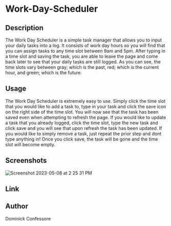 # Work-Day-Scheduler

## Description
The Work Day Scheduler is a simple task manager that allows you to input your daily tasks into a log. It consists of work day hours so you will find that you can assign tasks to any time slot between 9am and 5pm. After typing in a time slot and saving the task, you are able to leave the page and come back later to see that your daily tasks are still logged. As you can see, the time slots vary between gray; which is the past, red; which is the current hour, and green; which is the future.

## Usage

The Work Day Scheduler is extremely easy to use. Simply click the time slot that you would like to add a task to, type in your task and click the save icon on the right side of the time slot. You will now see that the task has been saved even when attempting to refresh the page. If you would like to update a task that you already logged, click the time slot, type the new task and click save and you will see that upon refresh the task has been updated. If you would like to simply remove a task, just repeat the prior step and dont type anything in! Once you click save, the task will be gone and the time slot will become empty.

## Screenshots

![Screenshot 2023-05-08 at 2 25 31 PM](https://user-images.githubusercontent.com/123976458/236903744-d07564ea-3027-435a-b7f0-48399515fb8f.png)

## Link

## Author
Dominick Confessore
